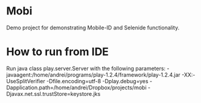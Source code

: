Mobi
=========

Demo project for demonstrating Mobile-ID and Selenide functionality.



How to run from IDE
=========
Run java class play.server.Server
with the following parameters:
-javaagent:/home/andrei/programs/play-1.2.4/framework/play-1.2.4.jar
-XX:-UseSplitVerifier
-Dfile.encoding=utf-8
-Dplay.debug=yes
-Dapplication.path=/home/andrei/Dropbox/projects/mobi
-Djavax.net.ssl.trustStore=keystore.jks